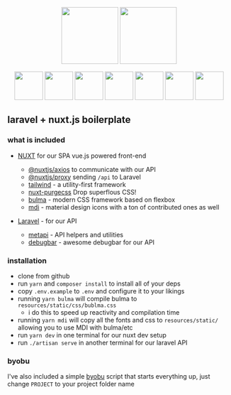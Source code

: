 
<p style="text-align: center;">
  <a href="https://laravel.com"><img src="https://onecentlin.gallerycdn.vsassets.io/extensions/onecentlin/laravel-extension-pack/0.4.0/1534522609664/Microsoft.VisualStudio.Services.Icons.Default"  width="128" height="128"/></a>
  <a href="https://nuxtjs.org/"><img src="https://images.opencollective.com/proxy/images?src=https%3A%2F%2Fopencollective-production.s3-us-west-1.amazonaws.com%2F63047830-23b9-11e9-8073-c73f9d8c047d.png&height=480"  width="128" height="128"/></a>
</p>

<p style="text-align: center;">
  <a href="https://vuejs.org"><img src="https://vuejs.org/images/logo.png" width="64" height="64" /></a>
  <a href="https://bulma.io/"><img src="https://i.pinimg.com/originals/f3/c5/4f/f3c54f51a7cb9de02523e226d6b010b6.png" width="64" height="64" /></a>
  <a href="https://github.com/acidjazz/metapi"><img src="https://github.com/acidjazz/metapi/raw/master/logo.png" width="64" height="64" /></a>
  <a href="https://materialdesignicons.com"><img src="https://lh3.googleusercontent.com/kellzw4-4Q258D_HdHvcclbu2HEheO1TxauO4lmI5T6tCDnk8pvUfh0W0WpvKiB54g=s96-rw" width="64" height="64" /></a>
  <a href="https://stylus-lang.com"><img src="https://avatars0.githubusercontent.com/u/10009463?s=400&v=4" width="64" height="64" /></a>
  <a href="https://github.com/FullHuman/purgecss"><img src="https://github.com/FullHuman/purgecss/raw/master/.assets/logo.png" width="64" height="64" /></a>
  <a href="https://tailwindcss.com"><img src="https://pbs.twimg.com/profile_images/895274026783866881/E1G1nNb0_400x400.jpg" width="64" height="64" /></a>
</p>

## laravel + nuxt.js boilerplate

### what is included

* [NUXT](https://nuxtjs.org) for our SPA vue.js powered front-end
  * [@nuxtjs/axios](https://github.com/nuxt-community/axios-module) to communicate with our API
  * [@nuxtjs/proxy](https://github.com/nuxt-community/proxy-module) sending `/api` to Laravel
  * [tailwind](https://tailwindcss.com) - a utility-first framework
  * [nuxt-purgecss](https://github.com/Developmint/nuxt-purgecss) Drop superflous CSS!
  * [bulma](https://bulma.io) - modern CSS framework based on flexbox 
  * [mdi](https://materialdesignicons.com) - material design icons with a ton of contributed ones as well

* [Laravel](https://laravel.com) - for our API
  * [metapi](https://github.com/acidjazz/metapi) - API helpers and utilities
  * [debugbar](https://github.com/barryvdh/laravel-debugbar) - awesome debugbar for our API


### installation

* clone from github
* run `yarn` and `composer install` to install all of your deps
* copy `.env.example` to `.env` and configure it to your likings
* running `yarn bulma` will compile bulma to `resources/static/css/bublma.css`
  * i do this to speed up reactivity and compilation time
* running `yarn mdi` will copy all the fonts and css to `resources/static/` allowing you to use MDI with bulma/etc
* run `yarn dev` in one terminal for our nuxt dev setup
* run `./artisan serve` in another terminal for our laravel API

### byobu
I've also included a simple [byobu](http://byobu.co/) script that starts everything up, just change `PROJECT` to your project folder name 
